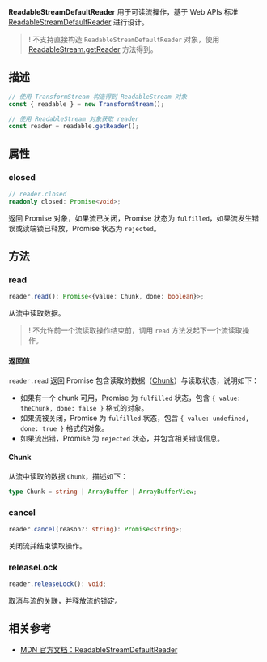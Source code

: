  **ReadableStreamDefaultReader** 用于可读流操作，基于 Web APIs 标准 [ReadableStreamDefaultReader](https://developer.mozilla.org/en-US/docs/Web/API/ReadableStreamDefaultReader) 进行设计。

 >! 不支持直接构造 `ReadableStreamDefaultReader` 对象，使用 [ReadableStream.getReader](https://www.tencentcloud.com/document/product/1145/52695#getreader) 方法得到。

## 描述

```typescript
// 使用 TransformStream 构造得到 ReadableStream 对象
const { readable } = new TransformStream();

// 使用 ReadableStream 对象获取 reader
const reader = readable.getReader();
```

## 属性
### closed 
```typescript
// reader.closed
readonly closed: Promise<void>;
```

返回 Promise 对象，如果流已关闭，Promise 状态为 `fulfilled`，如果流发生错误或读端锁已释放，Promise 状态为 `rejected`。

## 方法
### read
```typescript
reader.read(): Promise<{value: Chunk, done: boolean}>;
```

从流中读取数据。

>! 不允许前一个流读取操作结束前，调用 `read` 方法发起下一个流读取操作。

#### 返回值
`reader.read` 返回 Promise 包含读取的数据（[Chunk](#Chunk)）与读取状态，说明如下：

- 如果有一个 chunk 可用，Promise 为 `fulfilled` 状态，包含 `{ value: theChunk, done: false }` 格式的对象。
- 如果流被关闭，Promise 为 `fulfilled` 状态，包含 `{ value: undefined, done: true }` 格式的对象。
- 如果流出错，Promise 为 `rejected` 状态，并包含相关错误信息。

#### Chunk[](id:Chunk)
从流中读取的数据 `Chunk`，描述如下：

```typescript
type Chunk = string | ArrayBuffer | ArrayBufferView;
```

### cancel
```typescript
reader.cancel(reason?: string): Promise<string>;
```
关闭流并结束读取操作。

### releaseLock
```typescript
reader.releaseLock(): void;
```

取消与流的关联，并释放流的锁定。

## 相关参考 
- [MDN 官方文档：ReadableStreamDefaultReader](https://developer.mozilla.org/en-US/docs/Web/API/ReadableStreamDefaultReader)
